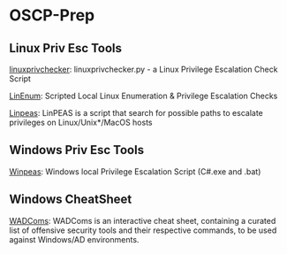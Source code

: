 # OSCP-Prep



## Linux Priv Esc Tools
[linuxprivchecker](https://github.com/sleventyeleven/linuxprivchecker): linuxprivchecker.py - a Linux Privilege Escalation Check Script

[LinEnum](https://github.com/rebootuser/LinEnum): Scripted Local Linux Enumeration & Privilege Escalation Checks

[Linpeas](https://github.com/carlospolop/PEASS-ng/tree/master/linPEAS): LinPEAS is a script that search for possible paths to escalate privileges on Linux/Unix*/MacOS hosts

## Windows Priv Esc Tools
[Winpeas](https://github.com/carlospolop/PEASS-ng/tree/master/winPEAS): Windows local Privilege Escalation Script (C#.exe and .bat)

## Windows CheatSheet
[WADComs](https://wadcoms.github.io/): WADComs is an interactive cheat sheet, containing a curated list of offensive security tools and their respective commands, to be used against Windows/AD environments.
